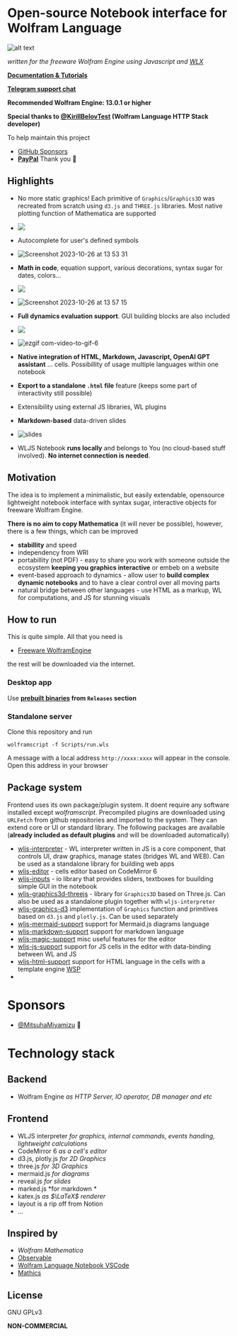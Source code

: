 # Open-source Notebook interface for Wolfram Language

![alt text](imgs/Isingspins-ezgif.com-optipng.png)

*written for the freeware Wolfram Engine using Javascript and [WLX](https://jerryi.github.io/wlx-docs/)*

__[Documentation & Tutorials](https://jerryi.github.io/wljs-docs/)__

__[Telegram support chat](https://t.me/+PBotB9UJw-hiZDEy)__

**Recommended Wolfram Engine: 13.0.1 or higher**

__Special thanks to [@KirillBelovTest](https://github.com/KirillBelovTest) (Wolfram Language HTTP Stack developer)__

To help maintain this project
- [GitHub Sponsors](https://github.com/sponsors/JerryI)
- [__PayPal__](https://www.paypal.com/donate/?hosted_button_id=BN9LWUUUJGW54)
Thank you 🍺 

## Highlights

- No more static graphics! Each primitive of `Graphics`/`Graphics3D` was recreated from scratch using `d3.js` and `THREE.js` libraries. Most native plotting function of Mathematica are supported

- ![](imgs/ezgif.com-optimize-5-55576aef6756b65dcc582b2f19964fa0.gif)

- Autocomplete for user's defined symbols

- ![Screenshot 2023-10-26 at 13 53 31](https://github.com/JerryI/wolfram-js-frontend/assets/4111822/58cc553c-cae6-4ece-8816-265277fe4dc2)


- __Math in code__, equation support, various decorations, syntax sugar for dates, colors...

- ![](imgs/Screenshot%202023-12-17%20at%2018.11.10.png)

- ![Screenshot 2023-10-26 at 13 57 15](https://github.com/JerryI/wolfram-js-frontend/assets/4111822/966baa06-e56d-4830-963d-e80f170b4ae9)

- __Full dynamics evaluation support__. GUI building blocks are also included

- ![](imgs/ezgif.com-optimize-8-ab1e9c4b2859b664554ba69bdd2cce07.gif)

- ![ezgif com-video-to-gif-6](https://github.com/JerryI/wolfram-js-frontend/assets/4111822/b24951ca-fb89-430b-a8c1-340ddb5263cc)


- __Native integration of HTML, Markdown, Javascript, OpenAI GPT assistant__ ... cells. Possibillity of usage multiple languages within one notebook
- __Export to a standalone `.html` file__ feature (keeps some part of interactivity still possible)
- Extensibility using external JS libraries, WL plugins

- __Markdown-based__ data-driven slides
- ![slides](imgs/ezgif.com-optimize-15.gif)

- WLJS Notebook __runs locally__ and belongs to You (no cloud-based stuff involved). __No internet connection is needed__.


## Motivation
The idea is to implement a minimalistic, but easily extendable, opensource lightweight notebook interface with syntax sugar, interactive objects for freeware Wolfram Engine.

__There is no aim to copy Mathematica__ (it will never be possible), however, there is a few things, which can be improved

- __stabillity__ and speed
- independency from WRI
- portabillity (not PDF) - easy to share you work with someone outside the ecosystem __keeping you graphics interactive__ or embeb on a website
- event-based approach to dynamics - allow user to __build complex dynamic notebooks__ and to have a clear control over all moving parts
- natural bridge between other languages - use HTML as a markup, WL for computations, and JS for stunning visuals


## How to run
This is quite simple. All that you need is

- [Freeware WolframEngine](https://www.wolfram.com/engine/)

the rest will be downloaded via the internet. 

### Desktop app
Use __[prebuilt binaries](https://github.com/JerryI/wolfram-js-frontend/releases) from `Releases` section__ 

### Standalone server
Clone this repository and run

```shell
wolframscript -f Scripts/run.wls
```
A message with a local address `http://xxxx:xxxx` will appear in the console. Open this address in your browser

## Package system
Frontend uses its own package/plugin system. It doent require any software installed except *wolframscript*. Precompiled plugins are downloaded using `URLFetch` from github repositories and imported to the system. They can extend core or UI or standard library. The following packages are available (__already included as default plugins__ and will be downloaded automatically)

- [wljs-interpreter](https://github.com/JerryI/wljs-interpreter) - WL interpreter written in JS is a core component, that controls UI, draw graphics, manage states (bridges WL and WEB). Can be used as a standalone library for building web apps
- [wljs-editor](https://github.com/JerryI/wljs-editor) - cells editor based on CodeMirror 6
- [wljs-inputs](https://github.com/JerryI/wljs-inputs) - io library that provides sliders, textboxes for buuilding simple GUI in the notebook
- [wljs-graphics3d-threejs](https://github.com/JerryI/Mathematica-ThreeJS-graphics-engine) - library for `Graphics3D` based on Three.js. Can also be used as a standalone plugin together with `wljs-interpreter`
- [wljs-graphics-d3](https://github.com/JerryI/wljs-graphics-d3) implementation of `Graphics` function and primitives based on `d3.js` and `plotly.js`. Can be used separately
- [wljs-mermaid-support](https://github.com/JerryI/wljs-mermaid-support) support for Mermaid.js diagrams language
- [wljs-markdown-support](https://github.com/JerryI/wljs-markdown-support) support for markdown language
- [wljs-magic-support](https://github.com/JerryI/wljs-magic-support) misc useful features for the editor
- [wljs-js-support](https://github.com/JerryI/wljs-js-support) support for JS cells in the editor with data-binding between WL and JS
- [wljs-html-support](https://github.com/JerryI/wljs-html-support) support for HTML language in the cells with a template engine [WSP](https://github.com/JerryI/tinyweb-mathematica/tree/master/Tinyweb)
- 

# Sponsors 
- [@MitsuhaMiyamizu](https://github.com/MitsuhaMiyamizu) 🤍

# Technology stack
## Backend
- Wolfram Engine
*as HTTP Server, IO operator, DB manager and etc*
## Frontend
- WLJS interpreter *for graphics, internal commands, events handing, lightweight calculations*
- CodeMirror 6 *as a cell's editor*
- d3.js, plotly.js *for 2D Graphics*
- three.js *for 3D Graphics*
- mermaid.js *for diagrams*
- reveal.js *for slides*
- marked.js *for markdown *
- katex.js *as $\LaTeX$ renderer*
- layout is a rip off from Notion
- ...


## Inspired by
- *Wolfram Mathematica*
- [Observable](http://observablehq.com/@jerryi)
- [Wolfram Language Notebook VSCode](https://github.com/njpipeorgan/wolfram-language-notebook)
- [Mathics](https://mathics.org)

## License
GNU GPLv3

__NON-COMMERCIAL__


